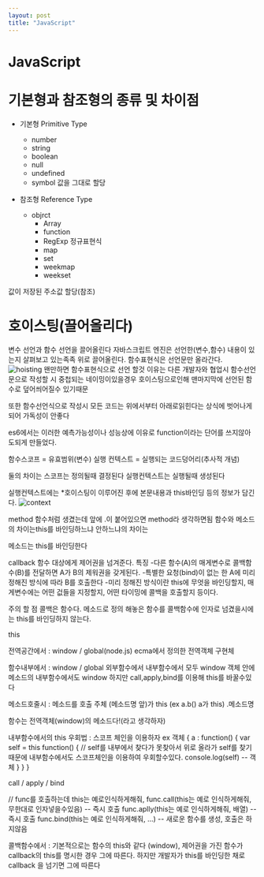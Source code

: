 ```yaml
---
layout: post
title: "JavaScript"
---
```


JavaScript
==========

# 기본형과 참조형의 종류 및 차이점
* 기본형 Primitive Type 
    - number
    - string
    - boolean
    - null
    - undefined
    - symbol
값을 그대로 할당

* 참조형 Reference Type
    - objrct 
        + Array
        + function
        + RegExp 정규표현식
        + map
        + set
        + weekmap
        + weekset
    
값이 저장된 주소값 할당(참조)

# 호이스팅(끌어올리다)

변수 선언과 함수 선언을 끌어올린다
자바스크립트 엔진은 선언한(변수,함수) 내용이 있는지 살펴보고 있는족족 위로 끌어올린다.
함수표현식은 선언문만 올라간다.
![hoisting](https://user-images.githubusercontent.com/42684735/77889705-399f4480-72a9-11ea-9874-f02a6ebb9e2f.png)
왠만하면 함수표현식으로 선언 할것 이유는 다른 개발자와 협업시 함수선언문으로 작성할 시 중첩되는 네이밍이있을경우 호이스팅으로인해
맨마지막에 선언된 함수로 덮어씌어질수 있기때문

또한 함수선언식으로 작성시 모든 코드는 위에서부터 아래로읽힌다는 상식에 벗어나게되어 가독성이 안좋다

es6에서는 이러한 예측가능성이나 성능상에 이유로 function이라는 단어를 쓰지않아도되게 만들었다.


함수스코프 = 유효범위(변수)
실행 컨텍스트 = 실행되는 코드덩어리(추사적 개념)

둘의 차이는 스코프는 정의될때 결정된다
실행컨텍스트는 실행될때 생성된다

실행컨텍스트에는
*호이스팅이 이루어진 후에 본문내용과 this바인딩 등의 정보가 담긴다.
![context](https://user-images.githubusercontent.com/42684735/77889804-694e4c80-72a9-11ea-8ba1-7fba873f5a37.png)

method
함수처럼 생겼는데 앞에 .이 붙어있으면 method라 생각하면됨
함수와 메소드의 차이는this를 바인딩하느냐 안하느냐의 차이는

메소드는 this를 바인딩한다



callback 함수
대상에게 제어권을 넘겨준다.
특징
-다른 함수(A)의 매게변수로 콜백함수(B)를 전달하면 A가 B의 제워권을 갖게된다.
-특별한 요청(bind)이 없는 한 A에 미리 정해진 방식에 따라 B를 호출한다
-미리 정해진 방식이란 this에 무엇을 바인딩할지, 매게변수에는 어떤 겂들을 지정할지, 어떤 타이밍에 콜백을 호출할지 등이다.

주의 할 점
콜백은 함수다.
메소드로 정의 해놓은
함수를 콜백함수에 인자로 넘겼을시에는 this를 바인딩하지 않는다.

this

전역공간에서 : window / global(node.js) ecma에서 정의한 전역객체 구현체

함수내부에서 : window / global
외부함수에서 내부함수에서 모두 window 
객체 안에 메소드의 내부함수에서도 window 하지만 call,apply,bind를 이용해 this를 바꿀수있다

메소드호줄시 : 메소드를 호출 주체 (메소드명 앞)가 this (ex a.b() a가 this) .메소드명 

함수는 전역객체(window)의 메소드다!(라고 생각하자)

내부함수에서의 this 우회법 : 스코프 체인을 이용하자
ex 객체 {
    a : function() {
        var self = this
        function() {
            // self를 내부에서 찾다가 못찾아서 위로 올라가 self를 찾기때문에 내부함수에서도 스코프체인을 이용하여 우회할수있다.
            console.log(self) -- 객체
        }
    }
}

call / apply / bind

// func를 호출하는데 this는 예로인식하게해줘, 
func.call(this는 예로 인식하게해줘, 무한대로 인자넣을수있음) -- 즉시 호출
func.aplly(this는 예로 인식하게해줘, 배열) -- 즉시 호출
func.bind(this는 예로 인식하게해줘, ...) -- 새로운 함수를 생성, 호출은 하지않음

콜백함수에서 : 기본적으로는 함수의 this와 같다 (window), 제어권을 가진 함수가 callback의 this를 명시한 경우 그에 따른다.
하지만 개발자가 this를 바인딩한 채로 callback 을 넘기면 그에 따른다








